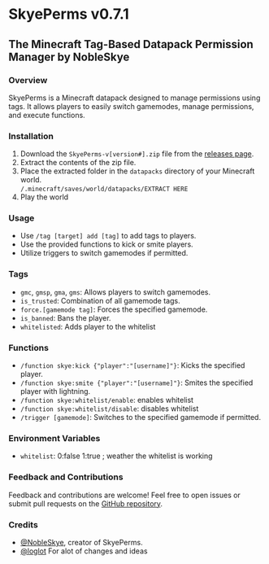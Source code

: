 # SkyePerms v0.7.1
## The Minecraft Tag-Based Datapack Permission Manager by NobleSkye

### Overview
SkyePerms is a Minecraft datapack designed to manage permissions using tags. It allows players to easily switch gamemodes, manage permissions, and execute functions.

### Installation
1. Download the `SkyePerms-v[version#].zip` file from the [releases page](https://github.com/NobleSkye/SkyePerms/releases).
2. Extract the contents of the zip file.
3. Place the extracted folder in the `datapacks` directory of your Minecraft world. \
```/.minecraft/saves/world/datapacks/EXTRACT HERE```
4. Play the world

### Usage
- Use `/tag [target] add [tag]` to add tags to players.
- Use the provided functions to kick or smite players.
- Utilize triggers to switch gamemodes if permitted.

### Tags
- `gmc`, `gmsp`, `gma`, `gms`: Allows players to switch gamemodes.
- `is_trusted`: Combination of all gamemode tags.
- `force.[gamemode tag]`: Forces the specified gamemode.
- `is_banned`: Bans the player.
- `whitelisted`: Adds player to the whitelist

### Functions
- `/function skye:kick {"player":"[username]"}`: Kicks the specified player.
- `/function skye:smite {"player":"[username]"}`: Smites the specified player with lightning.
- `/function skye:whitelist/enable`: enables whitelist
- `/function skye:whitelist/disable`: disables whitelist
- `/trigger [gamemode]`: Switches to the specified gamemode if permitted.

### Environment Variables
- `whitelist`: 0:false 1:true ; weather the whitelist is working

### Feedback and Contributions
Feedback and contributions are welcome! Feel free to open issues or submit pull requests on the [GitHub repository](link_to_repo).

### Credits
- [@NobleSkye](https://github.com/NobleSkye), creator of SkyePerms.
- [@loglot](https://github.com/loglot) For alot of changes and ideas
